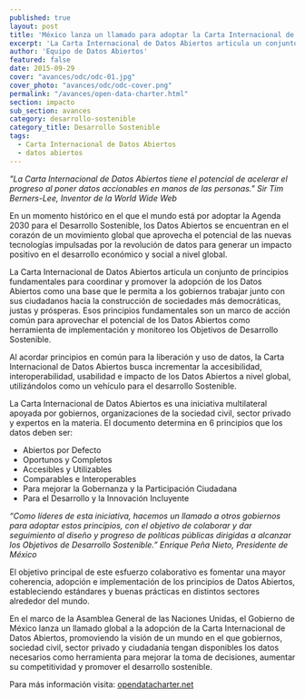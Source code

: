 ```yaml
---
published: true
layout: post
title: 'México lanza un llamado para adoptar la Carta Internacional de Datos Abiertos'
excerpt: 'La Carta Internacional de Datos Abiertos articula un conjunto de principios fundamentales para coordinar y promover la adopción de los Datos Abiertos como una base que le permita a los gobiernos trabajar junto con sus ciudadanos hacia la construcción de sociedades más democráticas, justas y prósperas.'
author: 'Equipo de Datos Abiertos'
featured: false
date: 2015-09-29
cover: "avances/odc/odc-01.jpg"
cover_photo: "avances/odc/odc-cover.png"
permalink: "/avances/open-data-charter.html"
section: impacto
sub_section: avances
category: desarrollo-sostenible
category_title: Desarrollo Sostenible
tags:
  - Carta Internacional de Datos Abiertos
  - datos abiertos
---
```


*"La Carta Internacional de Datos Abiertos tiene el potencial de acelerar el progreso al poner datos accionables en manos de las personas." Sir Tim Berners-Lee, Inventor de la World Wide Web*

En un momento histórico en el que el mundo está por adoptar la Agenda 2030 para el Desarrollo Sostenible, los Datos Abiertos se encuentran en el corazón de un movimiento global que aprovecha el potencial de las nuevas tecnologías impulsadas por la revolución de datos para generar un impacto positivo en el desarrollo económico y social a nivel global.

La Carta Internacional de Datos Abiertos articula un conjunto de principios fundamentales para coordinar y promover la adopción de los Datos Abiertos como una base que le permita a los gobiernos trabajar junto con sus ciudadanos hacia la construcción de sociedades más democráticas, justas y prósperas. Esos principios fundamentales son un marco de acción común para aprovechar el potencial de los Datos Abiertos como herramienta de implementación y monitoreo los Objetivos de Desarrollo Sostenible.

Al acordar principios en común para la liberación y uso de datos, la Carta Internacional de Datos Abiertos busca incrementar la accesibilidad, interoperabilidad, usabilidad e impacto de los Datos Abiertos a nivel global, utilizándolos como un vehículo para el desarrollo Sostenible.

La Carta Internacional de Datos Abiertos es una iniciativa multilateral apoyada por gobiernos, organizaciones de la sociedad civil, sector privado y expertos en la materia. El documento determina en 6 principios que los datos deben ser:

- Abiertos por Defecto
- Oportunos y Completos
- Accesibles y Utilizables
- Comparables e Interoperables
- Para mejorar la Gobernanza y la Participación Ciudadana
- Para el Desarrollo y la Innovación Incluyente

*“Como líderes de esta iniciativa, hacemos un llamado a otros gobiernos para adoptar estos principios, con el objetivo de colaborar y dar seguimiento al diseño y progreso de políticas públicas dirigidas a alcanzar los Objetivos de Desarrollo Sostenible.” Enrique Peña Nieto, Presidente de México*

El objetivo principal de este esfuerzo colaborativo es fomentar una mayor coherencia, adopción e implementación de los principios de Datos Abiertos, estableciendo estándares y buenas prácticas en distintos sectores alrededor del mundo.

En el marco de la Asamblea General de las Naciones Unidas, el Gobierno de México lanza un llamado global a la adopción de la Carta Internacional de Datos Abiertos, promoviendo la visión de un mundo en el que gobiernos, sociedad civil, sector privado y ciudadanía tengan disponibles los datos necesarios como herramienta para mejorar la toma de decisiones, aumentar su competitividad y promover el desarrollo sostenible.

Para más información visita: [opendatacharter.net](http://opendatacharter.net 'Open Data Charter')
